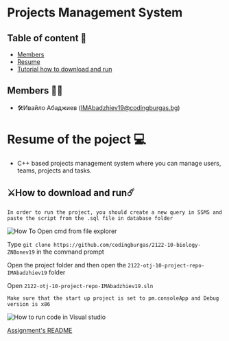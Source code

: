 # Projects Management System

## Table of content 📖

- [Members](#members)
- [Resume](#resume)
- [Tutorial how to download and run](#download)

## Members 👨‍💻 <a id = "members"></a>
- 🛠Ивайло Абаджиев (IMAbadzhiev19@codingburgas.bg)

# Resume of the poject 💻 <a id = "resume"></a>

- C++ based projects management system where you can manage users, teams, projects and tasks. 

## ⚔️How to download and run☄️ <a id = "download"></a>

`In order to run the project, you should create a new query in SSMS and paste the script from the .sql file in database folder`

![How To Open cmd from file explorer](https://cdn.reddybrek.com/images/posts/669/cmdfromexplorer.gif)

Type `git clone https://github.com/codingburgas/2122-10-biology-ZNBonev19` in the command prompt

Open the project folder and then open the `2122-otj-10-project-repo-IMAbadzhiev19` folder 

Open `2122-otj-10-project-repo-IMAbadzhiev19.sln`

`Make sure that the start up project is set to pm.consoleApp and Debug version is x86`

![How to run code in Visual studio](https://docs.microsoft.com/th-th/cpp/build/media/vscpp-start-without-debugging.gif?view=msvc-170)


[Assignment's README](https://github.com/codingburgas/2122-otj-10-project-definition)
